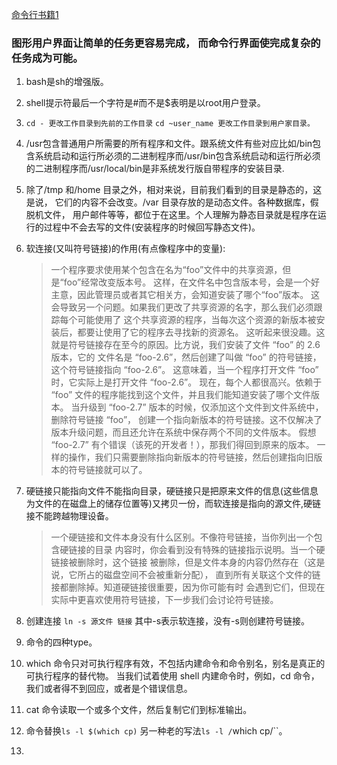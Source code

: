 [命令行书籍1](http://billie66.github.io/TLCL/book/chap01.html)  

### 图形用户界面让简单的任务更容易完成， 而命令行界面使完成复杂的任务成为可能。  
1. bash是sh的增强版。  
1. shell提示符最后一个字符是#而不是$表明是以root用户登录。
1. `cd - 更改工作目录到先前的工作目录`  `cd ~user_name 更改工作目录到用户家目录。`    
1. /usr包含普通用户所需要的所有程序和文件。跟系统文件有些对应比如/bin包含系统启动和运行所必须的二进制程序而/usr/bin包含系统启动和运行所必须的二进制程序而/usr/local/bin是非系统发行版自带程序的安装目录.   
1. 除了/tmp 和/home 目录之外，相对来说，目前我们看到的目录是静态的，这是说， 它们的内容不会改变。/var 目录存放的是动态文件。各种数据库，假脱机文件， 用户邮件等等，都位于在这里。个人理解为静态目录就是程序在运行的过程中不会去写的文件(安装程序的时候回写静态文件)。
1. 软连接(又叫符号链接)的作用(有点像程序中的变量):
    >一个程序要求使用某个包含在名为“foo”文件中的共享资源，但是“foo”经常改变版本号。 这样，在文件名中包含版本号，会是一个好主意，因此管理员或者其它相关方，会知道安装了哪个“foo”版本。 这会导致另一个问题。如果我们更改了共享资源的名字，那么我们必须跟踪每个可能使用了 这个共享资源的程序，当每次这个资源的新版本被安装后，都要让使用了它的程序去寻找新的资源名。 这听起来很没趣。这就是符号链接存在至今的原因。比方说，我们安装了文件 “foo” 的 2.6 版本，它的 文件名是 “foo-2.6”，然后创建了叫做 “foo” 的符号链接，这个符号链接指向 “foo-2.6”。 这意味着，当一个程序打开文件 “foo” 时，它实际上是打开文件 “foo-2.6”。 现在，每个人都很高兴。依赖于 “foo” 文件的程序能找到这个文件，并且我们能知道安装了哪个文件版本。 当升级到 “foo-2.7” 版本的时候，仅添加这个文件到文件系统中，删除符号链接 “foo”， 创建一个指向新版本的符号链接。这不仅解决了版本升级问题，而且还允许在系统中保存两个不同的文件版本。 假想 “foo-2.7” 有个错误（该死的开发者！），那我们得回到原来的版本。 一样的操作，我们只需要删除指向新版本的符号链接，然后创建指向旧版本的符号链接就可以了。
 
1. 硬链接只能指向文件不能指向目录，硬链接只是把原来文件的信息(这些信息为文件的在磁盘上的储存位置等)又拷贝一份，而软连接是指向的源文件,硬链接不能跨越物理设备。  
    >一个硬链接和文件本身没有什么区别。不像符号链接，当你列出一个包含硬链接的目录 内容时，你会看到没有特殊的链接指示说明。当一个硬链接被删除时，这个链接 被删除，但是文件本身的内容仍然存在（这是说，它所占的磁盘空间不会被重新分配）， 直到所有关联这个文件的链接都删除掉。知道硬链接很重要，因为你可能有时 会遇到它们，但现在实际中更喜欢使用符号链接，下一步我们会讨论符号链接。  
    
1. 创建连接 `ln -s 源文件 链接` 其中-s表示软连接，没有-s则创建符号链接。  
1. 命令的四种type。  
1. which 命令只对可执行程序有效，不包括内建命令和命令别名，别名是真正的可执行程序的替代物。 当我们试着使用 shell 内建命令时，例如，cd 命令，我们或者得不到回应，或者是个错误信息。  
1. cat 命令读取一个或多个文件，然后复制它们到标准输出。  
1. 命令替换`ls -l $(which cp)` 另一种老的写法`ls -l /`which cp/``。   
1. 
